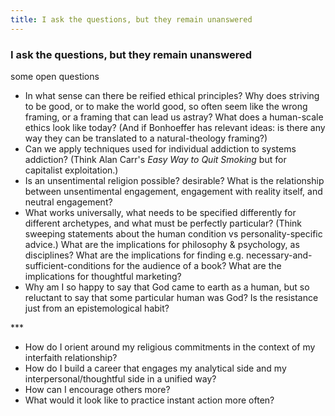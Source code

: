 ```yaml
---
title: I ask the questions, but they remain unanswered
---
```

<h3>I ask the questions, but they remain unanswered</h3>
    <p>some open questions</p>
    <ul>
      <li>In what sense can there be reified ethical principles? Why does striving to be good, or to make the world good, so often seem like the wrong framing, or a framing that can lead us astray? What does a human-scale ethics look like today? (And if Bonhoeffer has relevant ideas: is there any way they can be translated to a natural-theology framing?)</li>
      <li>Can we apply techniques used for individual addiction to systems addiction? (Think Alan Carr's <i>Easy Way to Quit Smoking</i> but for capitalist exploitation.)</li>
      <li>Is an unsentimental religion possible? desirable? What is the relationship between unsentimental engagement, engagement with reality itself, and neutral engagement?</li>
      <li>What works universally, what needs to be specified differently for different archetypes, and what must be perfectly particular? (Think sweeping statements about the human condition vs personality-specific advice.) What are the implications for philosophy & psychology, as disciplines? What are the implications for finding e.g. necessary-and-sufficient-conditions for the audience of a book? What are the implications for thoughtful marketing?</li>
      <li>Why am I so happy to say that God came to earth as a human, but so reluctant to say that some particular human was God? Is the resistance just from an epistemological habit?</li>
    </ul>
      </p><div class="text-center">***</div><p>
    <ul>
      <li>How do I orient around my religious commitments in the context of my interfaith relationship?</li>
      <li>How do I build a career that engages my analytical side and my interpersonal/thoughtful side in a unified way?</li>
      <li>How can I encourage others more?</li>
      <li>What would it look like to practice instant action more often?</li>
    </ul>
